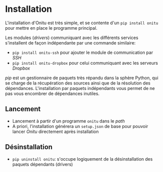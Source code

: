 # Installation

L'installation d'Onitu est très simple, et se contente d'un `pip install onitu` pour mettre en place le programme principal.

Les modules (*drivers*) communiquant avec les différents services s'installent de façon indépendante par une commande similaire:

* `pip install onitu-ssh` pour ajouter le module de communication par *SSH*
* `pip install onitu-dropbox` pour celui communiquant avec les serveurs *Dropbox*

*pip* est un gestionnaire de paquets très répandu dans la sphère Python, qui se charge de la récupération des sources ainsi que de la résolution des dépendances. L'installation par paquets indépendants vous permet de ne pas vous encombrer de dépendances inutiles.

## Lancement

* Lancement à partir d'un programme `onitu` dans le *path*
* A priori, l'installation générera un `setup.json` de base pour pouvoir lancer *Onitu* directement après installation

## Désinstallation

* `pip uninstall onitu`: s'occupe logiquement de la désinstallation des paquets dépendants (drivers)
